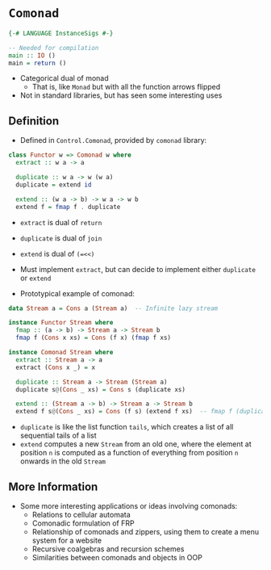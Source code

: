 # `Comonad`

``` haskell
{-# LANGUAGE InstanceSigs #-}

-- Needed for compilation
main :: IO ()
main = return ()
```

-   Categorical dual of monad
    -   That is, like `Monad` but with all the function arrows flipped
-   Not in standard libraries, but has seen some interesting uses

## Definition

-   Defined in `Control.Comonad`, provided by `comonad` library:

``` haskell
class Functor w => Comonad w where
  extract :: w a -> a

  duplicate :: w a -> w (w a)
  duplicate = extend id

  extend :: (w a -> b) -> w a -> w b
  extend f = fmap f . duplicate
```

-   `extract` is dual of `return`

-   `duplicate` is dual of `join`

-   `extend` is dual of `(=<<)`

-   Must implement `extract`, but can decide to implement either
    `duplicate` or `extend`

-   Prototypical example of comonad:

``` haskell
data Stream a = Cons a (Stream a)  -- Infinite lazy stream

instance Functor Stream where
  fmap :: (a -> b) -> Stream a -> Stream b
  fmap f (Cons x xs) = Cons (f x) (fmap f xs)

instance Comonad Stream where
  extract :: Stream a -> a
  extract (Cons x _) = x

  duplicate :: Stream a -> Stream (Stream a)
  duplicate s@(Cons _ xs) = Cons s (duplicate xs)

  extend :: (Stream a -> b) -> Stream a -> Stream b
  extend f s@(Cons _ xs) = Cons (f s) (extend f xs)  -- fmap f (duplicate s)
```

-   `duplicate` is like the list function `tails`, which creates a list
    of all sequential tails of a list
-   `extend` computes a new `Stream` from an old one, where the element
    at position `n` is computed as a function of everything from
    position `n` onwards in the old `Stream`

## More Information

-   Some more interesting applications or ideas involving comonads:
    -   Relations to cellular automata
    -   Comonadic formulation of FRP
    -   Relationship of comonads and zippers, using them to create a
        menu system for a website
    -   Recursive coalgebras and recursion schemes
    -   Similarities between comonads and objects in OOP
